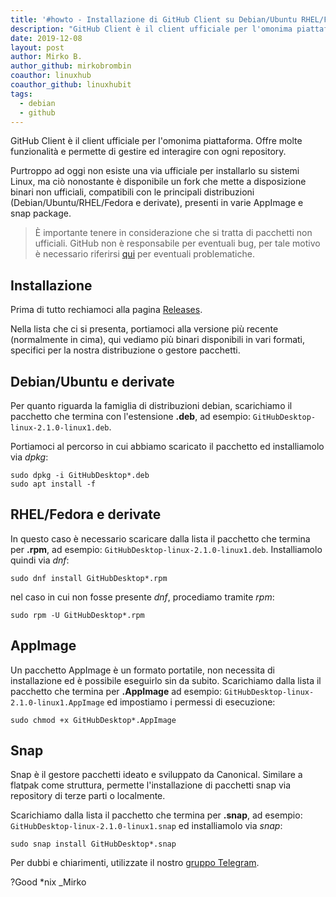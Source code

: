 ```yaml
---
title: '#howto - Installazione di GitHub Client su Debian/Ubuntu RHEL/Fedora e derivate'
description: "GitHub Client è il client ufficiale per l'omonima piattaforma. Offre molte funzionalità e permette di gestire ed interagire con ogni repos.."
date: 2019-12-08
layout: post
author: Mirko B.
author_github: mirkobrombin
coauthor: linuxhub
coauthor_github: linuxhubit
tags:
  - debian  
  - github
---
```

GitHub Client è il client ufficiale per l'omonima piattaforma. Offre molte funzionalità e permette di gestire ed interagire con ogni repository.

Purtroppo ad oggi non esiste una via ufficiale per installarlo su sistemi Linux, ma ciò nonostante è disponibile un fork che mette a disposizione binari non ufficiali, compatibili con le principali distribuzioni (Debian/Ubuntu/RHEL/Fedora e derivate), presenti in varie AppImage e snap package.

> È importante tenere in considerazione che si tratta di pacchetti non ufficiali. GitHub non è responsabile per eventuali bug, per tale motivo è necessario riferirsi <a href="https://github.com/shiftkey/desktop">qui</a> per eventuali problematiche.

## Installazione
Prima di tutto rechiamoci alla pagina <a href="https://github.com/shiftkey/desktop/releases">Releases</a>.

Nella lista che ci si presenta, portiamoci alla versione più recente (normalmente in cima), qui vediamo più binari disponibili in vari formati, specifici per la nostra distribuzione o gestore pacchetti.

## Debian/Ubuntu e derivate
Per quanto riguarda la famiglia di distribuzioni debian, scarichiamo il pacchetto che termina con l'estensione **.deb**, ad esempio: `GitHubDesktop-linux-2.1.0-linux1.deb`.

Portiamoci al percorso in cui abbiamo scaricato il pacchetto ed installiamolo via *dpkg*:
```
sudo dpkg -i GitHubDesktop*.deb
sudo apt install -f
```
## RHEL/Fedora e derivate
In questo caso è necessario scaricare dalla lista il pacchetto che termina per **.rpm**, ad esempio: `GitHubDesktop-linux-2.1.0-linux1.deb`. Installiamolo quindi via *dnf*:
```
sudo dnf install GitHubDesktop*.rpm
```
nel caso in cui non fosse presente *dnf*, procediamo tramite *rpm*:
```
sudo rpm -U GitHubDesktop*.rpm
```

## AppImage
Un pacchetto AppImage è un formato portatile, non necessita di installazione ed è possibile eseguirlo sin da subito. Scarichiamo dalla lista il pacchetto che termina per **.AppImage** ad esempio: `GitHubDesktop-linux-2.1.0-linux1.AppImage` ed impostiamo i permessi di esecuzione:
```
sudo chmod +x GitHubDesktop*.AppImage
```

## Snap
Snap è il gestore pacchetti ideato e sviluppato da Canonical. Similare a flatpak come struttura, permette l'installazione di pacchetti snap via repository di terze parti o localmente.

Scarichiamo dalla lista il pacchetto che termina per **.snap**, ad esempio: `GitHubDesktop-linux-2.1.0-linux1.snap` ed installiamolo via *snap*:

```
sudo snap install GitHubDesktop*.snap
```

Per dubbi e chiarimenti, utilizzate il nostro <a href="https://t.me/gentedilinux">gruppo Telegram</a>.

?Good *nix _Mirko